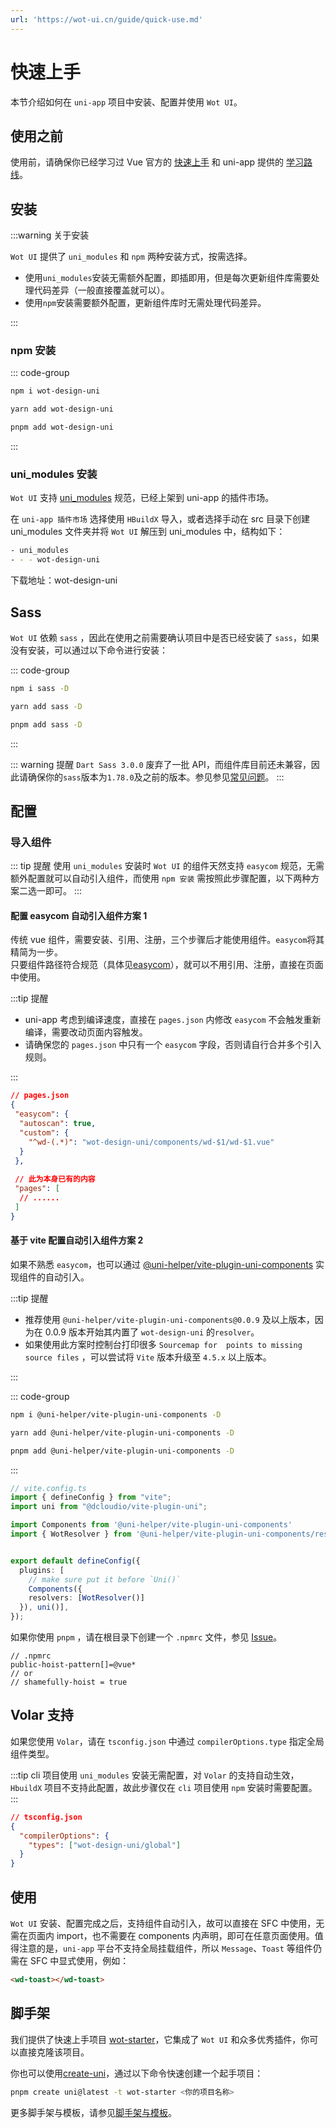 ```yaml
---
url: 'https://wot-ui.cn/guide/quick-use.md'
---
```

# 快速上手

本节介绍如何在 `uni-app` 项目中安装、配置并使用 `Wot UI`。

## 使用之前

使用前，请确保你已经学习过 Vue 官方的 [快速上手](https://cn.vuejs.org/guide/quick-start.html) 和 uni-app 提供的 [学习路线](https://uniapp.dcloud.net.cn/resource.html)。

## 安装

:::warning 关于安装

`Wot UI` 提供了 `uni_modules` 和 `npm` 两种安装方式，按需选择。

* 使用`uni_modules`安装无需额外配置，即插即用，但是每次更新组件库需要处理代码差异（一般直接覆盖就可以）。
* 使用`npm`安装需要额外配置，更新组件库时无需处理代码差异。

:::

### npm 安装

::: code-group

```bash [npm]
npm i wot-design-uni
```

```bash [yarn]
yarn add wot-design-uni
```

```bash [pnpm]
pnpm add wot-design-uni
```

:::

### uni\_modules 安装

`Wot UI` 支持 [uni\_modules](https://uniapp.dcloud.net.cn/plugin/uni_modules.html#uni-modules) 规范，已经上架到 uni-app 的插件市场。

在 `uni-app 插件市场` 选择使用 `HBuildX` 导入，或者选择手动在 src 目录下创建 uni\_modules 文件夹并将 `Wot UI` 解压到 uni\_modules 中，结构如下：

```bash
- uni_modules
- - - wot-design-uni 
```

下载地址：wot-design-uni

## Sass

`Wot UI` 依赖 `sass` ，因此在使用之前需要确认项目中是否已经安装了 `sass`，如果没有安装，可以通过以下命令进行安装：

::: code-group

```bash [npm]
npm i sass -D
```

```bash [yarn]
yarn add sass -D
```

```bash [pnpm]
pnpm add sass -D
```

:::

::: warning 提醒
`Dart Sass 3.0.0` 废弃了一批 API，而组件库目前还未兼容，因此请确保你的`sass`版本为`1.78.0`及之前的版本。参见参见[常见问题](/guide/common-problems.html#sass抛出大量错误和警告)。
:::

## 配置

### 导入组件

::: tip 提醒
使用 `uni_modules` 安装时 `Wot UI` 的组件天然支持 `easycom` 规范，无需额外配置就可以自动引入组件，而使用 `npm 安装` 需按照此步骤配置，以下两种方案二选一即可。
:::

#### 配置 easycom 自动引入组件方案 1

传统 vue 组件，需要安装、引用、注册，三个步骤后才能使用组件。`easycom`将其精简为一步。\
只要组件路径符合规范（具体见[easycom](https://uniapp.dcloud.net.cn/collocation/pages.html#easycom)），就可以不用引用、注册，直接在页面中使用。

:::tip 提醒

* uni-app 考虑到编译速度，直接在 `pages.json` 内修改 `easycom` 不会触发重新编译，需要改动页面内容触发。
* 请确保您的 `pages.json` 中只有一个 `easycom` 字段，否则请自行合并多个引入规则。

:::

```JSON
// pages.json
{
 "easycom": {
  "autoscan": true,
  "custom": {
    "^wd-(.*)": "wot-design-uni/components/wd-$1/wd-$1.vue"
  }
 },
 
 // 此为本身已有的内容
 "pages": [
  // ......
 ]
}
```

#### 基于 vite 配置自动引入组件方案 2

如果不熟悉 `easycom`，也可以通过 [@uni-helper/vite-plugin-uni-components](https://github.com/uni-helper/vite-plugin-uni-components) 实现组件的自动引入。

:::tip 提醒

* 推荐使用 `@uni-helper/vite-plugin-uni-components@0.0.9` 及以上版本，因为在 0.0.9 版本开始其内置了 `wot-design-uni` 的`resolver`。
* 如果使用此方案时控制台打印很多 `Sourcemap for  points to missing source files​` ，可以尝试将 `Vite` 版本升级至 `4.5.x` 以上版本。

:::

::: code-group

```bash [npm]
npm i @uni-helper/vite-plugin-uni-components -D
```

```bash [yarn]
yarn add @uni-helper/vite-plugin-uni-components -D
```

```bash [pnpm]
pnpm add @uni-helper/vite-plugin-uni-components -D
```

:::

```ts
// vite.config.ts
import { defineConfig } from "vite";
import uni from "@dcloudio/vite-plugin-uni";

import Components from '@uni-helper/vite-plugin-uni-components'
import { WotResolver } from '@uni-helper/vite-plugin-uni-components/resolvers'


export default defineConfig({
  plugins: [
    // make sure put it before `Uni()`
    Components({
    resolvers: [WotResolver()]
  }), uni()],
});
```

如果你使用 `pnpm` ，请在根目录下创建一个 `.npmrc` 文件，参见 [Issue](https://github.com/antfu/unplugin-vue-components/issues/389)。

```text
// .npmrc
public-hoist-pattern[]=@vue*
// or
// shamefully-hoist = true
```

## Volar 支持

如果您使用 `Volar`，请在 `tsconfig.json` 中通过 `compilerOptions.type` 指定全局组件类型。

:::tip
cli 项目使用 `uni_modules` 安装无需配置，对 `Volar` 的支持自动生效，`HbuildX` 项目不支持此配置，故此步骤仅在 `cli` 项目使用 `npm` 安装时需要配置。
:::

```json
// tsconfig.json
{
  "compilerOptions": {
    "types": ["wot-design-uni/global"]
  }
}
```

## 使用

`Wot UI` 安装、配置完成之后，支持组件自动引入，故可以直接在 SFC 中使用，无需在页面内 import，也不需要在 components 内声明，即可在任意页面使用。值得注意的是，`uni-app` 平台不支持全局挂载组件，所以 `Message`、`Toast` 等组件仍需在 SFC 中显式使用，例如：

```html
<wd-toast></wd-toast>
```

## 脚手架

我们提供了快速上手项目 [wot-starter](https://github.com/wot-ui/wot-starter)，它集成了 `Wot UI` 和众多优秀插件，你可以直接克隆该项目。

你也可以使用[create-uni](https://github.com/uni-helper/create-uni)，通过以下命令快速创建一个起手项目：

```bash
pnpm create uni@latest -t wot-starter <你的项目名称>
```

更多脚手架与模板，请参见[脚手架与模板](./cli-templates.html)。

